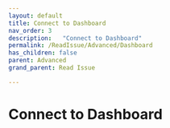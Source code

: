 ```yaml
---
layout: default
title: Connect to Dashboard
nav_order: 3
description:   "Connect to Dashboard"
permalink: /ReadIssue/Advanced/Dashboard
has_children: false
parent: Advanced
grand_parent: Read Issue

---
```


# Connect to Dashboard
 